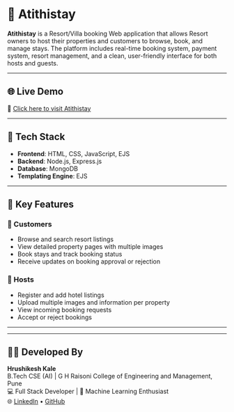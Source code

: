 # 🏨 Atithistay

**Atithistay** is a Resort/Villa booking Web application that allows Resort owners to host their properties and customers to browse, book, and manage stays. The platform includes real-time booking system, payment system, resort management, and a clean, user-friendly interface for both hosts and guests.

---

## 🌐 Live Demo

🔗 [Click here to visit Atithistay](https://atithistay-by-hrushi.onrender.com)

---

## 🚀 Tech Stack

- **Frontend**: HTML, CSS, JavaScript, EJS
- **Backend**: Node.js, Express.js
- **Database**: MongoDB
- **Templating Engine**: EJS

---

## 🔑 Key Features

### 👤 Customers
- Browse and search resort listings
- View detailed property pages with multiple images
- Book stays and track booking status
- Receive updates on booking approval or rejection

### 🏨 Hosts
- Register and add hotel listings
- Upload multiple images and information per property
- View incoming booking requests
- Accept or reject bookings

---

---

## 👨‍💻 Developed By

**Hrushikesh Kale**  
B.Tech CSE (AI) | G H Raisoni College of Engineering and Management, Pune  
💻 Full Stack Developer | 🤖 Machine Learning Enthusiast  
🌐 [LinkedIn](https://www.linkedin.com/in/hrushikesh-kale-6a3490335/) • [GitHub](https://github.com/Hrushikesh2089)

